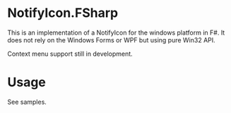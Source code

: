 # NotifyIcon.FSharp

This is an implementation of a NotifyIcon for the windows platform in F#. It does not rely on the Windows Forms or WPF but using pure Win32 API.

Context menu support still in development.

# Usage
See samples.